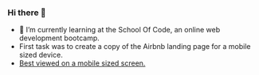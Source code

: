 ### Hi there 👋
- 🌱 I’m currently learning at the School Of Code, an online web development bootcamp.
- First task was to create a copy of the Airbnb landing page for a mobile sized device.
- [Best viewed on a mobile sized screen.](https://peterston-e.github.io/SOC-precourse-airbnb/ "My best attempt")

<!--
**peterston-e/peterston-e** is a ✨ _special_ ✨ repository because its `README.md` (this file) appears on your GitHub profile.

Here are some ideas to get you started:

- 🔭 I’m currently working on ...
- 🌱 I’m currently learning ...
- 👯 I’m looking to collaborate on ...
- 🤔 I’m looking for help with ...
- 💬 Ask me about ...
- 📫 How to reach me: ...
- 😄 Pronouns: ...
- ⚡ Fun fact: ...
-->
